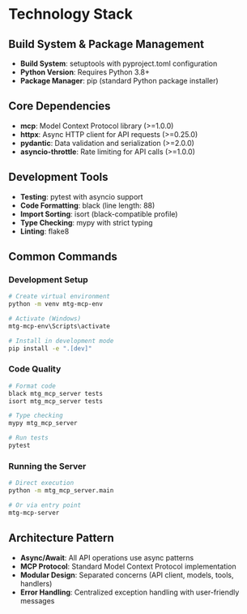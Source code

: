# Technology Stack

## Build System & Package Management

- **Build System**: setuptools with pyproject.toml configuration
- **Python Version**: Requires Python 3.8+
- **Package Manager**: pip (standard Python package installer)

## Core Dependencies

- **mcp**: Model Context Protocol library (>=1.0.0)
- **httpx**: Async HTTP client for API requests (>=0.25.0)
- **pydantic**: Data validation and serialization (>=2.0.0)
- **asyncio-throttle**: Rate limiting for API calls (>=1.0.0)

## Development Tools

- **Testing**: pytest with asyncio support
- **Code Formatting**: black (line length: 88)
- **Import Sorting**: isort (black-compatible profile)
- **Type Checking**: mypy with strict typing
- **Linting**: flake8

## Common Commands

### Development Setup

```bash
# Create virtual environment
python -m venv mtg-mcp-env

# Activate (Windows)
mtg-mcp-env\Scripts\activate

# Install in development mode
pip install -e ".[dev]"
```

### Code Quality

```bash
# Format code
black mtg_mcp_server tests
isort mtg_mcp_server tests

# Type checking
mypy mtg_mcp_server

# Run tests
pytest
```

### Running the Server

```bash
# Direct execution
python -m mtg_mcp_server.main

# Or via entry point
mtg-mcp-server
```

## Architecture Pattern

- **Async/Await**: All API operations use async patterns
- **MCP Protocol**: Standard Model Context Protocol implementation
- **Modular Design**: Separated concerns (API client, models, tools, handlers)
- **Error Handling**: Centralized exception handling with user-friendly messages
